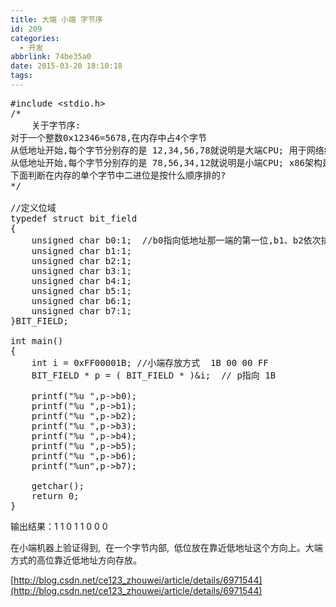 ```yaml
---
title: 大端 小端 字节序
id: 209
categories:
  - 开发
abbrlink: 74be35a0
date: 2015-03-20 18:10:18
tags:
---
```


<pre class="lang:default decode:true   ">#include &lt;stdio.h&gt;
/*
    关于字节序:
对于一个整数0x12346=5678,在内存中占4个字节
从低地址开始,每个字节分别存的是 12,34,56,78就说明是大端CPU; 用于网络编程,JAVA
从低地址开始,每个字节分别存的是 78,56,34,12就说明是小端CPU; x86架构是小端
下面判断在内存的单个字节中二进位是按什么顺序排的?
*/

//定义位域
typedef struct bit_field
{
	unsigned char b0:1;  //b0指向低地址那一端的第一位,b1、b2依次排列下去
	unsigned char b1:1;
	unsigned char b2:1;
	unsigned char b3:1;
	unsigned char b4:1;
	unsigned char b5:1;
	unsigned char b6:1;
	unsigned char b7:1;
}BIT_FIELD;

int main()
{
	int i = 0xFF00001B;	//小端存放方式  1B 00 00 FF
	BIT_FIELD * p = ( BIT_FIELD * )&amp;i;  // p指向 1B

	printf("%u ",p-&gt;b0);
	printf("%u ",p-&gt;b1);
	printf("%u ",p-&gt;b2);
	printf("%u ",p-&gt;b3);
	printf("%u ",p-&gt;b4);
	printf("%u ",p-&gt;b5);
	printf("%u ",p-&gt;b6);
	printf("%un",p-&gt;b7);

	getchar();
	return 0;
}</pre>
输出结果：1 1 0 1 1 0 0 0

在小端机器上验证得到,  在一个字节内部,  低位放在靠近低地址这个方向上。大端方式的高位靠近低地址方向存放。

[http://blog.csdn.net/ce123_zhouwei/article/details/6971544](http://blog.csdn.net/ce123_zhouwei/article/details/6971544)